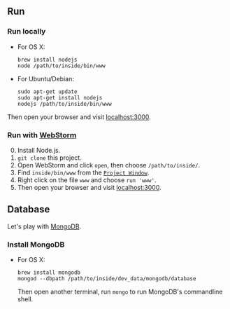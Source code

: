 ## Run ##

### Run locally ###
* For OS X:

    ```
    brew install nodejs
    node /path/to/inside/bin/www
    ```

* For Ubuntu/Debian: 

    ```
    sudo apt-get update
    sudo apt-get install nodejs
    nodejs /path/to/inside/bin/www
    ```

Then open your browser and visit [localhost:3000](http://localhost:3000).

### Run with [WebStorm](https://www.jetbrains.com/webstorm/) ###
0. Install Node.js.
1. `git clone` this project.
2. Open WebStorm and click `open`, then choose `/path/to/inside/`.
3. Find `inside/bin/www` from the [`Project Window`](https://www.jetbrains.com/idea/help/project-tool-window.html).
4. Right click on the file `www` and choose `run 'www'`.
5. Then open your browser and visit [localhost:3000](http://localhost:3000).

## Database ##
Let's play with [MongoDB](https://docs.mongodb.org/manual/?_ga=1.186268077.561571883.1445584874).

### Install MongoDB ###

* For OS X:

    ```
    brew install mongodb
    mongod --dbpath /path/to/inside/dev_data/mongodb/database
    ```

    Then open another terminal, run `mongo` to run MongoDB's commandline shell.
